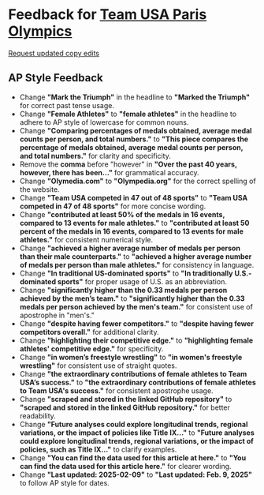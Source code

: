 # Feedback for [Team USA Paris Olympics](https://yiren54610.github.io/olympic_us/)

[Request updated copy edits](https://github.com/jsoma/data-studio-projects-2024/issues/new/choose)

## AP Style Feedback

- Change **"Mark the Triumph"** in the headline to **"Marked the Triumph"** for correct past tense usage.
- Change **"Female Athletes"** to **"female athletes"** in the headline to adhere to AP style of lowercase for common nouns.
- Change **"Comparing percentages of medals obtained, average medal counts per person, and total numbers."** to **"This piece compares the percentage of medals obtained, average medal counts per person, and total numbers."** for clarity and specificity.
- Remove the **comma** before "however" in **"Over the past 40 years, however, there has been..."** for grammatical accuracy.
- Change **"Olymedia.com"** to **"Olympedia.org"** for the correct spelling of the website.
- Change **"Team USA competed in 47 out of 48 sports"** to **"Team USA competed in 47 of 48 sports"** for more concise wording.
- Change **"contributed at least 50% of the medals in 16 events, compared to 13 events for male athletes."** to **"contributed at least 50 percent of the medals in 16 events, compared to 13 events for male athletes."** for consistent numerical style.
- Change **"achieved a higher average number of medals per person than their male counterparts."** to **"achieved a higher average number of medals per person than male athletes."** for consistency in language.
- Change **"In traditional US-dominated sports"** to **"In traditionally U.S.-dominated sports"** for proper usage of U.S. as an abbreviation.
- Change **"significantly higher than the 0.33 medals per person achieved by the men’s team."** to **"significantly higher than the 0.33 medals per person achieved by the men's team."** for consistent use of apostrophe in "men's."
- Change **"despite having fewer competitors."** to **"despite having fewer competitors overall."** for additional clarity.
- Change **"highlighting their competitive edge."** to **"highlighting female athletes' competitive edge."** for specificity.
- Change **"in women’s freestyle wrestling"** to **"in women's freestyle wrestling"** for consistent use of straight quotes. 
- Change **"the extraordinary contributions of female athletes to Team USA’s success."** to **"the extraordinary contributions of female athletes to Team USA's success."** for consistent apostrophe usage.
- Change **"scraped and stored in the linked GitHub repository"** to **"scraped and stored in the linked GitHub repository."** for better readability.
- Change **"Future analyses could explore longitudinal trends, regional variations, or the impact of policies like Title IX..."** to **"Future analyses could explore longitudinal trends, regional variations, or the impact of policies, such as Title IX..."** to clarify examples.
- Change **"You can find the data used for this article at here."** to **"You can find the data used for this article here."** for clearer wording.
- Change **"Last updated: 2025-02-09"** to **"Last updated: Feb. 9, 2025"** to follow AP style for dates.
